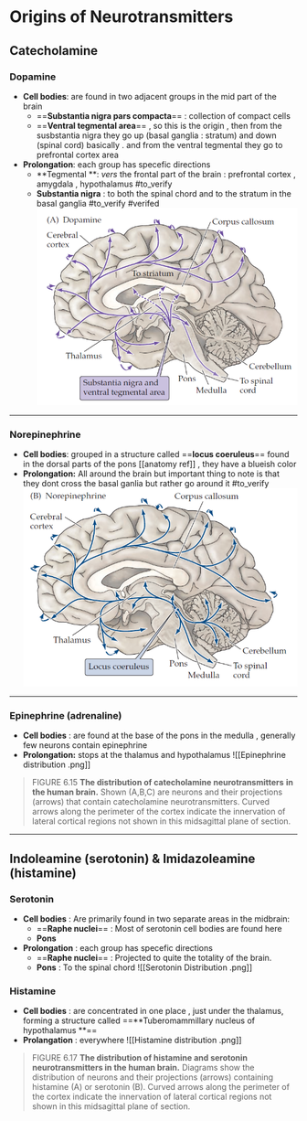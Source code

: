 # Origins of Neurotransmitters
## Catecholamine
### Dopamine 
- **Cell bodies**: are found in two adjacent groups in the mid part of the brain 
	- ==**Substantia nigra pars compacta**== : collection of compact cells 
	- ==**Ventral tegmental area**== , so this is the origin , then from the susbstantia nigra they go up (basal ganglia : stratum) and down (spinal cord) basically . and from the ventral tegmental they go to prefrontal cortex area
- **Prolongation**: each group has specefic directions 
	- **Tegmental **: *vers* the frontal part of the brain : prefrontal cortex , amygdala , hypothalamus  #to_verify 
	- **Substantia nigra** : to both the spinal chord and to the stratum in the basal ganglia #to_verify #verifed 
	![distribution of dopamine.png](./images/distribution%20of%20dopamine.png)
***
### Norepinephrine 

* **Cell bodies**: grouped in a structure called ==**locus coeruleus**== found in the dorsal parts of the pons [[anatomy ref]] , they have a blueish color 
* **Prolongation:** All around the brain but important thing to note is that they dont cross the basal ganlia but rather go around it #to_verify 
	![Norepinephrin distribution.png](./images/Norepinephrin%20distribution.png)
***
### Epinephrine (adrenaline)
* **Cell bodies** : are found at the base of the pons in the medulla , generally few neurons contain epinephrine  
* **Prolongation:** stops at the thalamus and hypothalamus ![[Epinephrine distribution .png]]


>FIGURE 6.15 **The distribution of catecholamine neurotransmitters**
**in the human brain.** 
Shown (A,B,C) are neurons and their projections (arrows) that contain catecholamine neurotransmitters. Curved arrows along the perimeter of the cortex indicate the innervation of lateral cortical regions not shown in this midsagittal plane of section.

***
## Indoleamine (serotonin) & Imidazoleamine (histamine)

### Serotonin
* **Cell bodies** : Are primarily found in two separate areas in  the midbrain:
	* ==**Raphe nuclei**==  : Most of serotonin cell bodies are found here
	* **Pons**
* **Prolongation** : each group has specefic directions 
	* ==**Raphe nuclei**== : Projected to quite the totality of the brain.
	* **Pons** : To the spinal chord 
	![[Serotonin Distribution .png]]
### Histamine 
* **Cell bodies** : are concentrated in one place , just under the thalamus, forming a structure called ==**Tuberomammillary nucleus of hypothalamus **==
* **Prolangation** : everywhere 
	![[Histamine distribution .png]]
>FIGURE 6.17 **The distribution of histamine and serotonin**
**neurotransmitters in the human brain.** Diagrams show the distribution of neurons and their projections (arrows) containing histamine (A) or serotonin (B). Curved arrows along the perimeter of the cortex indicate the innervation of lateral cortical regions not shown in this midsagittal plane of section.
